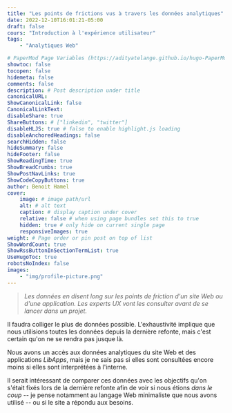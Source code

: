 ```yaml
---
title: "Les points de frictions vus à travers les données analytiques"
date: 2022-12-10T16:01:21-05:00
draft: false
cours: "Introduction à l'expérience utilisateur"
tags:
    - "Analytiques Web"

# PaperMod Page Variables (https://adityatelange.github.io/hugo-PaperMod/posts/papermod/papermod-variables/#page-variables)
showtoc: false
tocopen: false
hidemeta: false
comments: false
description: # Post description under title
canonicalURL: 
ShowCanonicalLink: false
CanonicalLinkText:
disableShare: true
ShareButtons: # ["linkedin", "twitter"]
disableHLJS: true # false to enable highlight.js loading
disableAnchoredHeadings: false
searchHidden: false
hideSummary: false
hideFooter: false
ShowReadingTime: true
ShowBreadCrumbs: true
ShowPostNavLinks: true
ShowCodeCopyButtons: true
author: Benoit Hamel
cover:
    image: # image path/url
    alt: # alt text
    caption: # display caption under cover
    relative: false # when using page bundles set this to true
    hidden: true # only hide on current single page
    responsiveImages: true
weight: # Page order or pin post on top of list
ShowWordCount: true
ShowRssButtonInSectionTermList: true
UseHugoToc: true
robotsNoIndex: false
images:
    - "img/profile-picture.png"
---
```


> *Les données en disent long sur les points de friction d'un site Web ou d'une application.*
> *Les experts UX vont les consulter avant de se lancer dans un projet.*
<!--more-->

Il faudra colliger le plus de données possible. L'exhaustivité implique que nous utilisions
toutes les données depuis la dernière refonte, mais c'est certain qu'on ne se rendra pas 
jusque là.

Nous avons un accès aux données analytiques du site Web et des applications *LibApps*, mais
je ne sais pas si elles sont consultées encore moins si elles sont interprétées à l'interne.

Il serait intéressant de comparer ces données avec les objectifs qu'on s'était fixés lors
de la dernière refonte afin de voir si nous étions *dans le coup* -- je pense notamment
au langage Web minimaliste que nous avons utilisé -- ou si le site a répondu aux besoins.